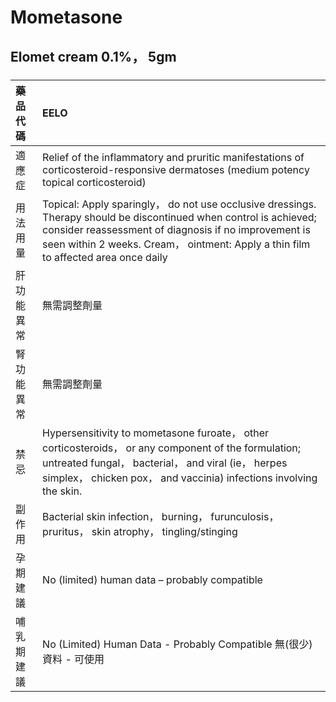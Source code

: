 # Mometasone

## Elomet cream 0.1%， 5gm

##### 

| 藥品代碼   | EELO                                                                                                                                                                                                                                                             |
|:-----------|:-----------------------------------------------------------------------------------------------------------------------------------------------------------------------------------------------------------------------------------------------------------------|
| 適應症     | Relief of the inflammatory and pruritic manifestations of corticosteroid-responsive dermatoses (medium potency topical corticosteroid)                                                                                                                           |
| 用法用量   | Topical: Apply sparingly， do not use occlusive dressings. Therapy should be discontinued when control is achieved; consider reassessment of diagnosis if no improvement is seen within 2 weeks. Cream， ointment: Apply a thin film to affected area once daily |
| 肝功能異常 | 無需調整劑量                                                                                                                                                                                                                                                     |
| 腎功能異常 | 無需調整劑量                                                                                                                                                                                                                                                     |
| 禁忌       | Hypersensitivity to mometasone furoate， other corticosteroids， or any component of the formulation; untreated fungal， bacterial， and viral (ie， herpes simplex， chicken pox， and vaccinia) infections involving the skin.                                 |
| 副作用     | Bacterial skin infection， burning， furunculosis， pruritus， skin atrophy， tingling/stinging                                                                                                                                                                  |
| 孕期建議   | No (limited) human data – probably compatible                                                                                                                                                                                                                    |
| 哺乳期建議 | No (Limited) Human Data - Probably Compatible 無(很少)資料 - 可使用                                                                                                                                                                                              |

